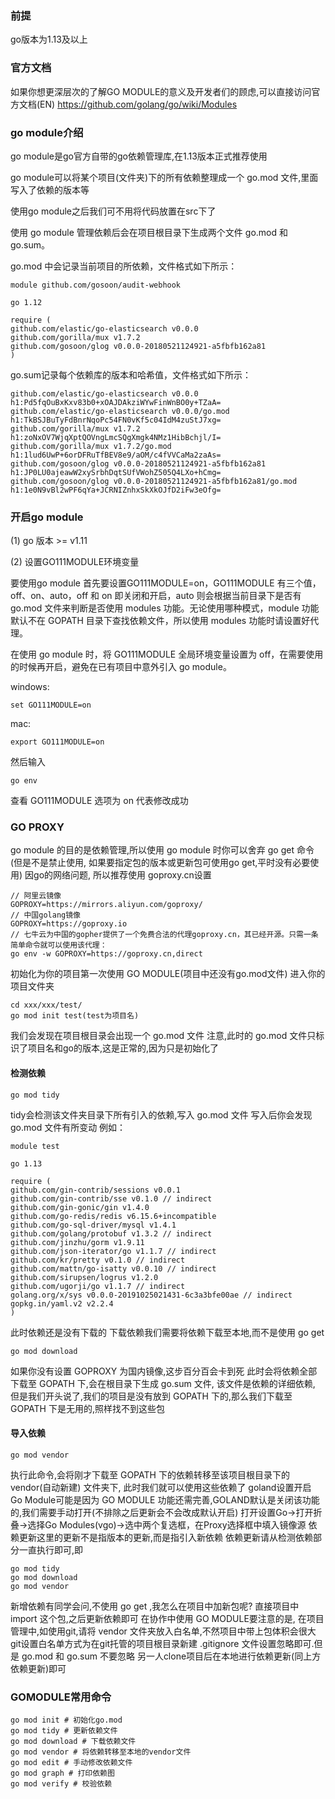 ### 前提
go版本为1.13及以上
### 官方文档
如果你想更深层次的了解GO MODULE的意义及开发者们的顾虑,可以直接访问官方文档(EN)
https://github.com/golang/go/wiki/Modules

### go module介绍
go module是go官方自带的go依赖管理库,在1.13版本正式推荐使用

go module可以将某个项目(文件夹)下的所有依赖整理成一个 go.mod 文件,里面写入了依赖的版本等

使用go module之后我们可不用将代码放置在src下了

使用 go module 管理依赖后会在项目根目录下生成两个文件 go.mod 和 go.sum。

go.mod 中会记录当前项目的所依赖，文件格式如下所示：


```
module github.com/gosoon/audit-webhook

go 1.12

require (
github.com/elastic/go-elasticsearch v0.0.0
github.com/gorilla/mux v1.7.2
github.com/gosoon/glog v0.0.0-20180521124921-a5fbfb162a81
)
```


go.sum记录每个依赖库的版本和哈希值，文件格式如下所示：

```
github.com/elastic/go-elasticsearch v0.0.0 h1:Pd5fqOuBxKxv83b0+xOAJDAkziWYwFinWnBO0y+TZaA=
github.com/elastic/go-elasticsearch v0.0.0/go.mod h1:TkBSJBuTyFdBnrNqoPc54FN0vKf5c04IdM4zuStJ7xg=
github.com/gorilla/mux v1.7.2 h1:zoNxOV7WjqXptQOVngLmcSQgXmgk4NMz1HibBchjl/I=
github.com/gorilla/mux v1.7.2/go.mod h1:1lud6UwP+6orDFRuTfBEV8e9/aOM/c4fVVCaMa2zaAs=
github.com/gosoon/glog v0.0.0-20180521124921-a5fbfb162a81 h1:JP0LU0ajeawW2xySrbhDqtSUfVWohZ505Q4LXo+hCmg=
github.com/gosoon/glog v0.0.0-20180521124921-a5fbfb162a81/go.mod h1:1e0N9vBl2wPF6qYa+JCRNIZnhxSkXkOJfD2iFw3eOfg=
```


### 开启go module
(1) go 版本 >= v1.11

(2) 设置GO111MODULE环境变量

要使用go module 首先要设置GO111MODULE=on，GO111MODULE 有三个值，off、on、auto，off 和 on 即关闭和开启，auto 则会根据当前目录下是否有 go.mod 文件来判断是否使用 modules 功能。无论使用哪种模式，module 功能默认不在 GOPATH 目录下查找依赖文件，所以使用 modules 功能时请设置好代理。

在使用 go module 时，将 GO111MODULE 全局环境变量设置为 off，在需要使用的时候再开启，避免在已有项目中意外引入 go module。

windows:
```
set GO111MODULE=on
```
mac:
```
export GO111MODULE=on
```

然后输入
```
go env
```
查看 GO111MODULE 选项为 on 代表修改成功

### GO PROXY
go module 的目的是依赖管理,所以使用 go module 时你可以舍弃 go get 命令(但是不是禁止使用, 如果要指定包的版本或更新包可使用go get,平时没有必要使用)
因go的网络问题, 所以推荐使用 goproxy.cn设置

```
// 阿里云镜像
GOPROXY=https://mirrors.aliyun.com/goproxy/
// 中国golang镜像
GOPROXY=https://goproxy.io
// 七牛云为中国的gopher提供了一个免费合法的代理goproxy.cn，其已经开源。只需一条简单命令就可以使用该代理：
go env -w GOPROXY=https://goproxy.cn,direct
```


初始化为你的项目第一次使用 GO MODULE(项目中还没有go.mod文件)
进入你的项目文件夹

```
cd xxx/xxx/test/
go mod init test(test为项目名)
```

我们会发现在项目根目录会出现一个 go.mod 文件
注意,此时的 go.mod 文件只标识了项目名和go的版本,这是正常的,因为只是初始化了

#### 检测依赖
```
go mod tidy
```

tidy会检测该文件夹目录下所有引入的依赖,写入 go.mod 文件
写入后你会发现 go.mod 文件有所变动
例如：
```
module test

go 1.13

require (
github.com/gin-contrib/sessions v0.0.1
github.com/gin-contrib/sse v0.1.0 // indirect
github.com/gin-gonic/gin v1.4.0
github.com/go-redis/redis v6.15.6+incompatible
github.com/go-sql-driver/mysql v1.4.1
github.com/golang/protobuf v1.3.2 // indirect
github.com/jinzhu/gorm v1.9.11
github.com/json-iterator/go v1.1.7 // indirect
github.com/kr/pretty v0.1.0 // indirect
github.com/mattn/go-isatty v0.0.10 // indirect
github.com/sirupsen/logrus v1.2.0
github.com/ugorji/go v1.1.7 // indirect
golang.org/x/sys v0.0.0-20191025021431-6c3a3bfe00ae // indirect
gopkg.in/yaml.v2 v2.2.4
)
```


此时依赖还是没有下载的
下载依赖我们需要将依赖下载至本地,而不是使用 go get
```
go mod download
```

如果你没有设置 GOPROXY 为国内镜像,这步百分百会卡到死
此时会将依赖全部下载至 GOPATH 下,会在根目录下生成 go.sum 文件, 该文件是依赖的详细依赖, 但是我们开头说了,我们的项目是没有放到 GOPATH 下的,那么我们下载至 GOPATH 下是无用的,照样找不到这些包

#### 导入依赖
```
go mod vendor
```

执行此命令,会将刚才下载至 GOPATH 下的依赖转移至该项目根目录下的 vendor(自动新建) 文件夹下, 此时我们就可以使用这些依赖了
goland设置开启 Go Module可能是因为 GO MODULE 功能还需完善,GOLAND默认是关闭该功能的,我们需要手动打开(不排除之后更新会不会改成默认开启)
打开设置Go->打开折叠->选择Go Modules(vgo)->选中两个复选框，在Proxy选择框中填入镜像源
依赖更新这里的更新不是指版本的更新,而是指引入新依赖
依赖更新请从检测依赖部分一直执行即可,即
```
go mod tidy
go mod download
go mod vendor
```


新增依赖有同学会问,不使用 go get ,我怎么在项目中加新包呢?
直接项目中 import 这个包,之后更新依赖即可
在协作中使用 GO MODULE要注意的是, 在项目管理中,如使用git,请将 vendor 文件夹放入白名单,不然项目中带上包体积会很大
git设置白名单方式为在git托管的项目根目录新建 .gitignore 文件设置忽略即可.但是 go.mod 和 go.sum 不要忽略
另一人clone项目后在本地进行依赖更新(同上方依赖更新)即可
### GOMODULE常用命令
```
go mod init # 初始化go.mod
go mod tidy # 更新依赖文件
go mod download # 下载依赖文件
go mod vendor # 将依赖转移至本地的vendor文件
go mod edit # 手动修改依赖文件
go mod graph # 打印依赖图
go mod verify # 校验依赖
```